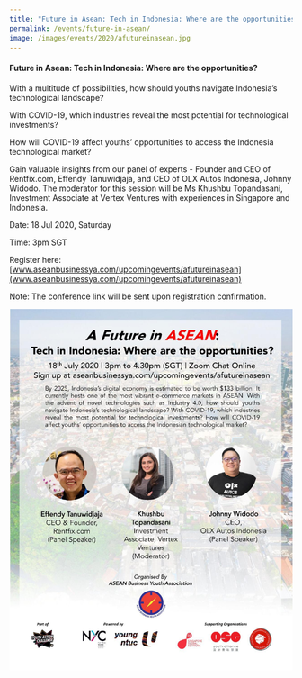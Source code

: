 ```yaml
---
title: "Future in Asean: Tech in Indonesia: Where are the opportunities?"
permalink: /events/future-in-asean/
image: /images/events/2020/afutureinasean.jpg
---
```


#### Future in Asean: Tech in Indonesia: Where are the opportunities?
 
With a multitude of possibilities, how should youths navigate Indonesia’s technological landscape?

With COVID-19, which industries reveal the most potential for technological investments?

How will COVID-19 affect youths’ opportunities to access the Indonesia technological market?

Gain valuable insights from our panel of experts - Founder and CEO of Rentfix.com, Effendy Tanuwidjaja, and CEO of OLX Autos Indonesia, Johnny Widodo.
The moderator for this session will be Ms Khushbu Topandasani, Investment Associate at Vertex Ventures with experiences in Singapore and Indonesia. 

Date: 18 Jul 2020, Saturday

Time: 3pm SGT  

Register here: [www.aseanbusinessya.com/upcomingevents/afutureinasean](www.aseanbusinessya.com/upcomingevents/afutureinasean)  

Note: The conference link will be sent upon registration confirmation.

![Image](/images/events/2020/afutureinasean.jpg)
